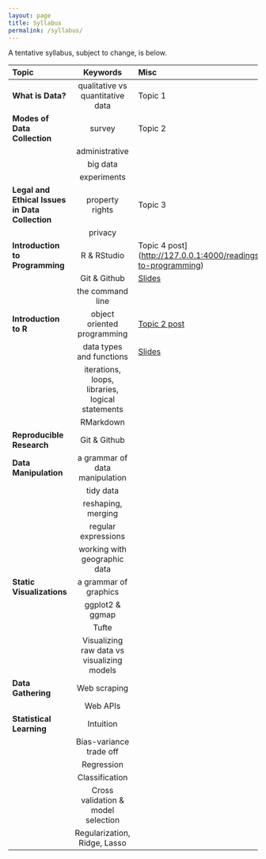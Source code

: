 ```yaml
---
layout: page
title: Syllabus
permalink: /syllabus/
---
```


A tentative syllabus, subject to change, is below.

|Topic|Keywords|Misc|
|:----|:-----:|:-----|
|**What is Data?**| qualitative vs quantitative data| Topic 1
|**Modes of Data Collection**| survey| Topic 2
| | administrative |
| | big data |
| | experiments |
|**Legal and Ethical Issues in Data Collection**| property rights| Topic 3
| | privacy |
|**Introduction to Programming**| R & RStudio| Topic 4 post](http://127.0.0.1:4000/readings/#introduction-to-programming)
|| Git & Github| [Slides](xxx)
| | the command line|
|**Introduction to R**| object oriented programming| [Topic 2 post](http://127.0.0.1:4000/readings/#introduction-to-programming)
| | data types and functions| [Slides](http://127.0.0.1:4000/readings/#introduction-to-programming)
| | iterations, loops, libraries, logical statements|
| | RMarkdown|
|**Reproducible Research**| Git & Github|
|**Data Manipulation**| a grammar of data manipulation|
| | tidy data|
| | reshaping, merging|
| | regular expressions|
| | working with geographic data|
|**Static Visualizations**| a grammar of graphics|
| | ggplot2 & ggmap|
| | Tufte|
| | Visualizing raw data vs visualizing models|
|**Data Gathering**| Web scraping|
| | Web APIs|
|**Statistical Learning**| Intuition|
| | Bias-variance trade off|
| | Regression|
| | Classification|
| | Cross validation & model selection|
| | Regularization, Ridge, Lasso|
